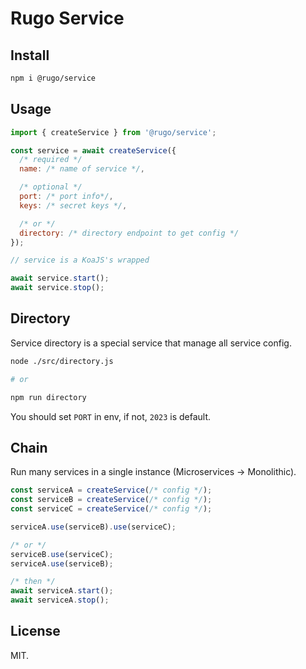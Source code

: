 # Rugo Service

## Install

```bash
npm i @rugo/service
```

## Usage

```js
import { createService } from '@rugo/service';

const service = await createService({
  /* required */
  name: /* name of service */,

  /* optional */
  port: /* port info*/,
  keys: /* secret keys */,

  /* or */
  directory: /* directory endpoint to get config */
});

// service is a KoaJS's wrapped

await service.start();
await service.stop();
```

## Directory

Service directory is a special service that manage all service config.

```bash
node ./src/directory.js

# or

npm run directory
```

You should set `PORT` in env, if not, `2023` is default.

## Chain

Run many services in a single instance (Microservices -> Monolithic).

```js
const serviceA = createService(/* config */);
const serviceB = createService(/* config */);
const serviceC = createService(/* config */);

serviceA.use(serviceB).use(serviceC);

/* or */
serviceB.use(serviceC);
serviceA.use(serviceB);

/* then */
await serviceA.start();
await serviceA.stop();
```

## License

MIT.
